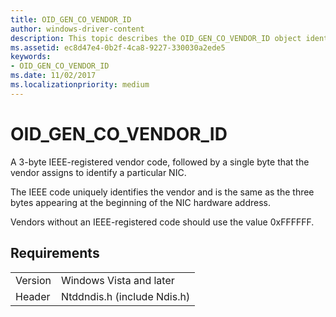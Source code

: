 ```yaml
---
title: OID_GEN_CO_VENDOR_ID
author: windows-driver-content
description: This topic describes the OID_GEN_CO_VENDOR_ID object identifier (OID).
ms.assetid: ec8d47e4-0b2f-4ca8-9227-330030a2ede5
keywords:
- OID_GEN_CO_VENDOR_ID
ms.date: 11/02/2017
ms.localizationpriority: medium
---
```


# OID_GEN_CO_VENDOR_ID

A 3-byte IEEE-registered vendor code, followed by a single byte that the vendor assigns to identify a particular NIC.

The IEEE code uniquely identifies the vendor and is the same as the three bytes appearing at the beginning of the NIC hardware address.

Vendors without an IEEE-registered code should use the value 0xFFFFFF.

## Requirements

| | |
| --- | --- |
| Version | Windows Vista and later |
| Header | Ntddndis.h (include Ndis.h) |

